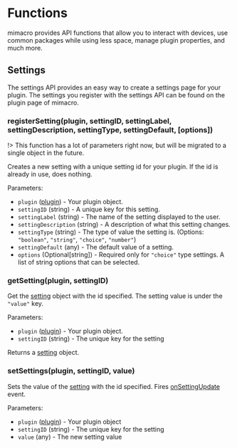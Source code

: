 # Functions
mimacro provides API functions that allow you to interact with devices, use common packages while using less space, manage plugin properties, and much more.

## Settings
The settings API provides an easy way to create a settings page for your plugin.
The settings you register with the settings API can be found on the plugin page of mimacro.

### registerSetting(plugin, settingID, settingLabel, settingDescription, settingType, settingDefault, [options])
!> This function has a lot of parameters right now, but will be migrated to a single object in the future.

Creates a new setting with a unique setting id for your plugin. If the id is already in use, does nothing.

Parameters:
- `plugin` ([plugin](/plugins/structures?id=plugin)) - Your plugin object.
- `settingID` (string) - A unique key for this setting.
- `settingLabel` (string) - The name of the setting displayed to the user.
- `settingDescription` (string) - A description of what this setting changes.
- `settingType` (string) - The type of value the setting is. (Options: `"boolean"`, `"string"`, `"choice"`, `"number"`)
- `settingDefault` (any) - The default value of a setting.
- `options` (Optional[string]) - Required only for `"choice"` type settings. A list of string options that can be selected.

### getSetting(plugin, settingID)
Get the [setting](/plugins/structures?id=setting) object with the id specified. The setting value is under the `"value"` key.

Parameters:
- `plugin` ([plugin](/plugins/structures?id=plugin)) - Your plugin object.
- `settingID` (string) - The unique key for the setting

Returns a [setting](/plugins/structures?id=setting) object.

### setSettings(plugin, settingID, value)
Sets the value of the [setting](/plugins/structures?id=setting) with the id specified. Fires [onSettingUpdate](/plugins/events?id=onsettingupdatesettingid) event.

Parameters:
- `plugin` ([plugin](/plugins/structures?id=plugin)) - Your plugin object
- `settingID` (string) - The unique key for the setting
- `value` (any) - The new setting value
